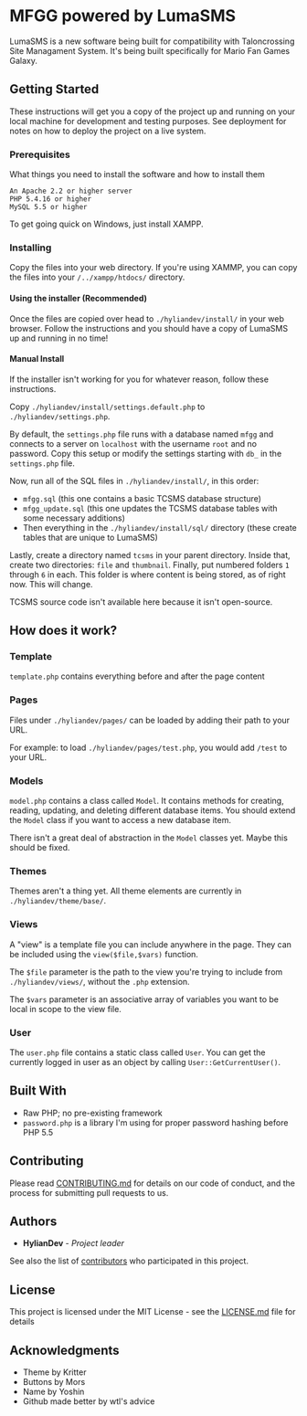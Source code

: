 # MFGG powered by LumaSMS

LumaSMS is a new software being built for compatibility with Taloncrossing Site Managament System. It's being built specifically for Mario Fan Games Galaxy.

## Getting Started

These instructions will get you a copy of the project up and running on your local machine for development and testing purposes. See deployment for notes on how to deploy the project on a live system.

### Prerequisites

What things you need to install the software and how to install them

```
An Apache 2.2 or higher server
PHP 5.4.16 or higher
MySQL 5.5 or higher
```

To get going quick on Windows, just install XAMPP.

### Installing

Copy the files into your web directory. If you're using XAMMP, you can copy the
files into your `/../xampp/htdocs/` directory.

#### Using the installer (Recommended)

Once the files are copied over head to `./hyliandev/install/` in your web
browser. Follow the instructions and you should have a copy of LumaSMS up and
running in no time!

#### Manual Install

If the installer isn't working for you for whatever reason, follow these
instructions.

Copy `./hyliandev/install/settings.default.php` to `./hyliandev/settings.php`.

By default, the `settings.php` file runs with a database named `mfgg` and
connects to a server on `localhost` with the username `root` and no password.
Copy this setup or modify the settings starting with `db_` in the
`settings.php` file.

Now, run all of the SQL files in `./hyliandev/install/`, in this order:
* `mfgg.sql` (this one contains a basic TCSMS database structure)
* `mfgg_update.sql` (this one updates the TCSMS database tables with some necessary additions)
* Then everything in the `./hyliandev/install/sql/` directory (these create tables that are unique to LumaSMS)

Lastly, create a directory named `tcsms` in your parent directory. Inside that, create two directories: `file` and `thumbnail`. Finally, put numbered folders `1` through `6` in each. This folder is where content is being stored, as of right now. This will change.

TCSMS source code isn't available here because it isn't open-source.

## How does it work?

### Template

`template.php` contains everything before and after the page content

### Pages

Files under `./hyliandev/pages/` can be loaded by adding their path to your URL.

For example: to load `./hyliandev/pages/test.php`, you would add `/test` to your URL.

### Models

`model.php` contains a class called `Model`. It contains methods for creating, reading, updating, and deleting different database items. You should extend the `Model` class if you want to access a new database item.

There isn't a great deal of abstraction in the `Model` classes yet. Maybe this should be fixed.

### Themes

Themes aren't a thing yet. All theme elements are currently in `./hyliandev/theme/base/`.

### Views

A "view" is a template file you can include anywhere in the page. They can be included using the `view($file,$vars)` function.

The `$file` parameter is the path to the view you're trying to include from `./hyliandev/views/`, without the `.php` extension.

The `$vars` parameter is an associative array of variables you want to be local in scope to the view file.

### User

The `user.php` file contains a static class called `User`. You can get the currently logged in user as an object by calling `User::GetCurrentUser()`.

## Built With

* Raw PHP; no pre-existing framework
* `password.php` is a library I'm using for proper password hashing before PHP 5.5

## Contributing

Please read [CONTRIBUTING.md](CONTRIBUTING.md) for details on our code of conduct, and the process for submitting pull requests to us.

## Authors

* **HylianDev** - *Project leader*

See also the list of [contributors](https://github.com/hyliandev/mfgg3/contributors) who participated in this project.

## License

This project is licensed under the MIT License - see the [LICENSE.md](LICENSE.md) file for details

## Acknowledgments

* Theme by Kritter
* Buttons by Mors
* Name by Yoshin
* Github made better by wtl's advice
